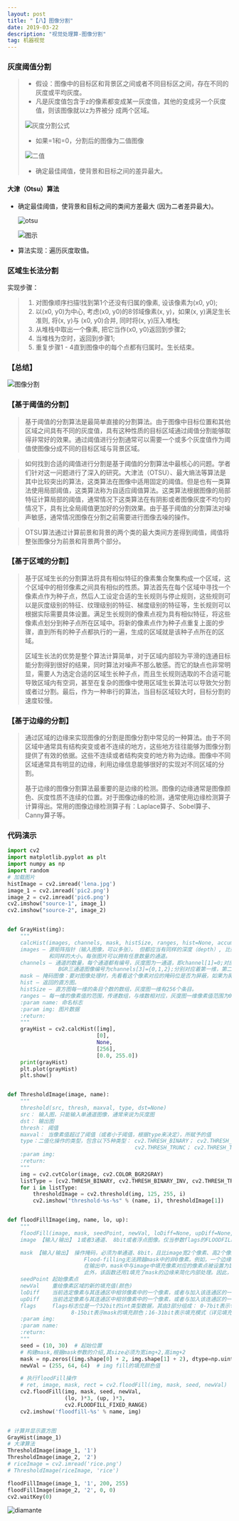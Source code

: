 ```yaml
---
layout: post
title: "【八】图像分割"
date: 2019-03-22
description: "视觉处理算-图像分割"
tag: 机器视觉
---
```


### **灰度阈值分割**

> - 假设：图像中的目标区和背景区之间或者不同目标区之间，存在不同的灰度或平均灰度。
> - 凡是灰度值包含于z的像素都变成某一灰度值，其他的变成另一个灰度值，则该图像就以z为界被分
>   成两个区域。
>
> ![灰度分割公式](https://eveseven.oss-cn-shanghai.aliyuncs.com/20190115154608.png)
>
> - 如果=1和=0，分割后的图像为二值图像
>
> ![二值](https://eveseven.oss-cn-shanghai.aliyuncs.com/20190115154652.png)
>
> - 确定最佳阈值，使背景和目标之间的差异最大。

#### 大津（Otsu）算法

- 确定最佳阈值，使背景和目标之间的类间方差最大 (因为二者差异最大)。

  ![otsu](https://eveseven.oss-cn-shanghai.aliyuncs.com/20190115154854.png)

  ![图示](https://eveseven.oss-cn-shanghai.aliyuncs.com/1547539080340.png)

- 算法实现：遍历灰度取值。

### **区域生长法分割**

实现步骤：

> 1. 对图像顺序扫描!找到第1个还没有归属的像素, 设该像素为(x0, y0);
> 2. 以(x0, y0)为中心, 考虑(x0, y0)的8邻域像素(x, y)，如果(x, y)满足生长准则, 将(x, y)与 (x0, y0)合并, 同时将(x, y)压入堆栈;
> 3. 从堆栈中取出一个像素, 把它当作(x0, y0)返回到步骤2;
> 4. 当堆栈为空时，返回到步骤1;
> 5. 重复步骤1 - 4直到图像中的每个点都有归属时。生长结束。

### 【总结】

![图像分割](https://eveseven.oss-cn-shanghai.aliyuncs.com/20190116163011.png)

### 【基于阈值的分割】

> 基于阈值的分割算法是最简单直接的分割算法。由于图像中目标位置和其他区域之间具有不同的灰度值，具有这种性质的目标区域通过阈值分割能够取得非常好的效果。通过阈值进行分割通常可以需要一个或多个灰度值作为阈值使图像分成不同的目标区域与背景区域。

> 如何找到合适的阈值进行分割是基于阈值的分割算法中最核心的问题。学者们针对这一问题进行了深入的研究。大津法（OTSU）、最大熵法等算法是其中比较突出的算法，这类算法在图像中适用固定的阈值。但是也有一类算法使用局部阈值，这类算法称为自适应阈值算法。这类算法根据图像的局部特征计算局部的阈值，通常情况下这类算法在有阴影或者图像灰度不均匀的情况下，具有比全局阈值更加好的分割效果。由于基于阈值的分割算法对噪声敏感，通常情况图像在分割之前需要进行图像去噪的操作。       

> OTSU算法通过计算前景和背景的两个类的最大类间方差得到阈值，阈值将整张图像分为前景和背景两个部分。

### 【基于区域的分割】

> ​	基于区域生长的分割算法将具有相似特征的像素集合聚集构成一个区域，这个区域中的相邻像素之间具有相似的性质。算法首先在每个区域中寻找一个像素点作为种子点，然后人工设定合适的生长规则与停止规则，这些规则可以是灰度级别的特征、纹理级别的特征、梯度级别的特征等，生长规则可以根据实际需要具体设置。满足生长规则的像素点视为具有相似特征，将这些像素点划分到种子点所在区域中。将新的像素点作为种子点重复上面的步骤，直到所有的种子点都执行的一遍，生成的区域就是该种子点所在的区域。
>
> ​	区域生长法的优势是整个算法计算简单，对于区域内部较为平滑的连通目标能分割得到很好的结果，同时算法对噪声不那么敏感。而它的缺点也非常明显，需要人为选定合适的区域生长种子点，而且生长规则选取的不合适可能导致区域内有空洞，甚至在复杂的图像中使用区域生长算法可以导致欠分割或者过分割。最后，作为一种串行的算法，当目标区域较大时，目标分割的速度较慢。

### 【基于边缘的分割】

> ​	通过区域的边缘来实现图像的分割是图像分割中常见的一种算法。由于不同区域中通常具有结构突变或者不连续的地方，这些地方往往能够为图像分割提供了有效的依据。这些不连续或者结构突变的地方称为边缘。图像中不同区域通常具有明显的边缘，利用边缘信息能够很好的实现对不同区域的分割。
>
> ​        基于边缘的图像分割算法最重要的是边缘的检测。图像的边缘通常是图像颜色、灰度性质不连续的位置。对于图像边缘的检测，通常使用边缘检测算子计算得出。常用的图像边缘检测算子有：Laplace算子、Sobel算子、Canny算子等。

### 代码演示

```python
import cv2
import matplotlib.pyplot as plt
import numpy as np
import random
# 加载图片
histImage = cv2.imread('lena.jpg')
image_1 = cv2.imread('pic2.png')
image_2 = cv2.imread('pic6.png')
cv2.imshow("source-1", image_1)
cv2.imshow("source-2", image_2)


def GrayHist(img):
    """
    calcHist(images, channels, mask, histSize, ranges, hist=None, accumulate=None)
    images — 源矩阵指针（输入图像，可以多张）。 但都应当有同样的深度（depth）, 比如CV_8U 或者 CV_32F ，
             和同样的大小。每张图片可以拥有任意数量的通道。
    channels — 通道的数量，每个通道都有编号，灰度图为一通道，即channel[1]=0;对应着一维。
                BGR三通道图像编号为channels[3]={0,1,2};分别对应着第一维，第二维，第三维。
    mask — 掩码图像：要对图像处理时，先看看这个像素对应的掩码位是否为屏蔽，如果为屏蔽，就是说该像素不处理（掩码值为0的像素都将被忽略）
    hist — 返回的直方图。
    histSize — 直方图每一维的条目个数的数组，灰度图一维有256个条目。
    ranges — 每一维的像素值的范围，传递数组，与维数相对应，灰度图一维像素值范围为0~255。
    :param name: 命名标志
    :param img: 图片数据
    :return:
    """
    grayHist = cv2.calcHist([img],
                            [0],
                            None,
                            [256],
                            [0.0, 255.0])
    print(grayHist)
    plt.plot(grayHist)
    plt.show()


def ThresholdImage(image, name):
    """
    threshold(src, thresh, maxval, type, dst=None)
    src： 输入图，只能输入单通道图像，通常来说为灰度图
    dst： 输出图
    thresh： 阈值
    maxval： 当像素值超过了阈值（或者小于阈值，根据type来决定），所赋予的值
    type：二值化操作的类型，包含以下5种类型： cv2.THRESH_BINARY； cv2.THRESH_BINARY_INV；
                                        cv2.THRESH_TRUNC； cv2.THRESH_TOZERO；cv2.THRESH_TOZERO_INV
    :param img:
    :return:
    """
    img = cv2.cvtColor(image, cv2.COLOR_BGR2GRAY)
    listType = [cv2.THRESH_BINARY, cv2.THRESH_BINARY_INV, cv2.THRESH_TRUNC, cv2.THRESH_TOZERO, cv2.THRESH_TOZERO_INV]
    for i in listType:
        thresholdImage = cv2.threshold(img, 125, 255, i)
        cv2.imshow("threshold-%s-%s" % (name, i), thresholdImage[1])


def floodFillImage(img, name, lo, up):
    """
    floodFill(image, mask, seedPoint, newVal, loDiff=None, upDiff=None, flags=None)
    image 【输入/输出】 1或者3通道、 8bit或者浮点图像。仅当参数flags的FLOODFILL_MASK_ONLY标志位被设置时image不会被修改，否则会被修改。

    mask 【输入/输出】 操作掩码，必须为单通道、8bit，且比image宽2个像素、高2个像素。使用前必须先初始化。
                        Flood-filling无法跨越mask中的非0像素。例如，一个边缘检测的结果可以作为mask来阻止边缘填充。
                        在输出中，mask中与image中填充像素对应的像素点被设置为1，或者flags标志位中设置的值(详见flags标志位的解释)。
                        此外，该函数还用1填充了mask的边缘来简化内部处理。因此，可以在多个调用中使用同一mask，以确保填充区域不会重叠。
    seedPoint 起始像素点
    newVal    重绘像素区域的新的填充值(颜色)
    loDiff    当前选定像素与其连通区中相邻像素中的一个像素，或者与加入该连通区的一个seedPoint像素，二者之间的最大下行差异值。
    upDiff    当前选定像素与其连通区中相邻像素中的一个像素，或者与加入该连通区的一个seedPoint像素，二者之间的最大上行差异值。
    flags     flags标志位是一个32bit的int类型数据，其由3部分组成： 0-7bit表示邻接性(4邻接、8邻接)；
                    8-15bit表示mask的填充颜色；16-31bit表示填充模式（详见填充模式解释）
    :param img:
    :param name:
    :return:
    """
    seed = (10, 30)  # 起始位置
    # 构建mask,根据mask参数的介绍,其size必须为宽img+2,高img+2
    mask = np.zeros((img.shape[0] + 2, img.shape[1] + 2), dtype=np.uint8)
    newVal = (255, 64, 64)  # img fill的填充颜色值

    # 执行floodFill操作
    # ret, image, mask, rect = cv2.floodFill(img, mask, seed, newVal)
    cv2.floodFill(img, mask, seed, newVal,
                  (lo, )*3, (up, )*3,
                  cv2.FLOODFILL_FIXED_RANGE)
    cv2.imshow('floodfill-%s' % name, img)


# 计算并显示直方图
GrayHist(image_1)
# 大津算法
ThresholdImage(image_1, '1')
ThresholdImage(image_2, '2')
# riceImage = cv2.imread('rice.png')
# ThresholdImage(riceImage, 'rice')

floodFillImage(image_1, '1', 200, 255)
floodFillImage(image_2, '2', 0, 0)
cv2.waitKey(0)
```

![diamante](https://eveseven.oss-cn-shanghai.aliyuncs.com/20190116150300.png)

